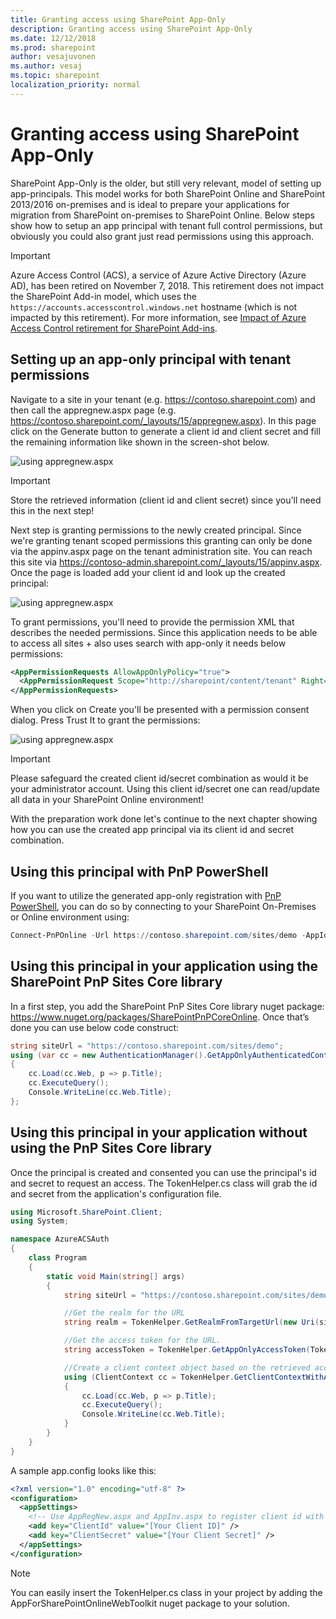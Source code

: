 ```yaml
---
title: Granting access using SharePoint App-Only
description: Granting access using SharePoint App-Only
ms.date: 12/12/2018
ms.prod: sharepoint
author: vesajuvonen
ms.author: vesaj
ms.topic: sharepoint
localization_priority: normal
---
```


# Granting access using SharePoint App-Only
SharePoint App-Only is the older, but still very relevant, model of setting up app-principals. This model works for both SharePoint Online and SharePoint 2013/2016 on-premises and is ideal to prepare your applications for migration from SharePoint on-premises to SharePoint Online. Below steps show how to setup an app principal with tenant full control permissions, but obviously you could also grant just read permissions using this approach.

> [!IMPORTANT]
> Azure Access Control (ACS), a service of Azure Active Directory (Azure AD), has been retired on November 7, 2018. This retirement does not impact the SharePoint Add-in model, which uses the `https://accounts.accesscontrol.windows.net` hostname (which is not impacted by this retirement). For more information, see [Impact of Azure Access Control retirement for SharePoint Add-ins](https://developer.microsoft.com/office/blogs/impact-of-azure-access-control-deprecation-for-sharepoint-add-ins/).

## Setting up an app-only principal with tenant permissions
Navigate to a site in your tenant (e.g. https://contoso.sharepoint.com) and then call the appregnew.aspx page (e.g. https://contoso.sharepoint.com/_layouts/15/appregnew.aspx). In this page click on the Generate button to generate a client id and client secret and fill the remaining information like shown in the screen-shot below.

![using appregnew.aspx](media/apponly/sharepointapponly1.png)

> [!IMPORTANT]
> Store the retrieved information (client id and client secret) since you'll need this in the next step!

Next step is granting permissions to the newly created principal. Since we're granting tenant scoped permissions this granting can only be done via the appinv.aspx page on the tenant administration site. You can reach this site via https://contoso-admin.sharepoint.com/_layouts/15/appinv.aspx. Once the page is loaded add your client id and look up the created principal:

![using appregnew.aspx](media/apponly/sharepointapponly2.png)

To grant permissions, you'll need to provide the permission XML that describes the needed permissions. Since this application needs to be able to access all sites + also uses search with app-only it needs below permissions:

```XML
<AppPermissionRequests AllowAppOnlyPolicy="true">
  <AppPermissionRequest Scope="http://sharepoint/content/tenant" Right="FullControl" />
</AppPermissionRequests>
```

When you click on Create you'll be presented with a permission consent dialog. Press Trust It to grant the permissions:

![using appregnew.aspx](media/apponly/sharepointapponly3.png)

> [!IMPORTANT]
> Please safeguard the created client id/secret combination as would it be your administrator account. Using this client id/secret one can read/update all data in your SharePoint Online environment!

With the preparation work done let's continue to the next chapter showing how you can use the created app principal via its client id and secret combination.

## Using this principal with PnP PowerShell
If you want to utilize the generated app-only registration with [PnP PowerShell](https://aka.ms/pnp-powershell), you can do so by connecting to your SharePoint On-Premises or Online environment using:

```PowerShell
Connect-PnPOnline -Url https://contoso.sharepoint.com/sites/demo -AppId [Your Client ID] -AppSecret "[Your Client Secret]"
```

## Using this principal in your application using the SharePoint PnP Sites Core library
In a first step, you add the SharePoint PnP Sites Core library nuget package: https://www.nuget.org/packages/SharePointPnPCoreOnline. Once that’s done you can use below code construct:

```csharp
string siteUrl = "https://contoso.sharepoint.com/sites/demo";
using (var cc = new AuthenticationManager().GetAppOnlyAuthenticatedContext(siteUrl, "[Your Client ID]", "[Your Client Secret]"))
{
    cc.Load(cc.Web, p => p.Title);
    cc.ExecuteQuery();
    Console.WriteLine(cc.Web.Title);
};
```

## Using this principal in your application without using the PnP Sites Core library
Once the principal is created and consented you can use the principal's id and secret to request an access. The TokenHelper.cs class will grab the id and secret from the application's configuration file.

```csharp
using Microsoft.SharePoint.Client;
using System;

namespace AzureACSAuth
{
    class Program
    {
        static void Main(string[] args)
        {
            string siteUrl = "https://contoso.sharepoint.com/sites/demo";

            //Get the realm for the URL
            string realm = TokenHelper.GetRealmFromTargetUrl(new Uri(siteUrl));

            //Get the access token for the URL.  
            string accessToken = TokenHelper.GetAppOnlyAccessToken(TokenHelper.SharePointPrincipal, new Uri(siteUrl).Authority, realm).AccessToken;

            //Create a client context object based on the retrieved access token
            using (ClientContext cc = TokenHelper.GetClientContextWithAccessToken(siteUrl, accessToken))
            {
                cc.Load(cc.Web, p => p.Title);
                cc.ExecuteQuery();
                Console.WriteLine(cc.Web.Title);
            }
        }
    }
}
```

A sample app.config looks like this:

```XML
<?xml version="1.0" encoding="utf-8" ?>
<configuration>
  <appSettings>
    <!-- Use AppRegNew.aspx and AppInv.aspx to register client id with secret -->
    <add key="ClientId" value="[Your Client ID]" />
    <add key="ClientSecret" value="[Your Client Secret]" />
  </appSettings>
</configuration>
```

> [!NOTE]
> You can easily insert the TokenHelper.cs class in your project by adding the AppForSharePointOnlineWebToolkit nuget package to your solution.

